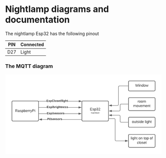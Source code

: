 # Nightlamp diagrams and documentation 

The nightlamp Esp32 has the following pinout

| PIN | Connected |
| --- | --- | 
| D27	|	Light |



<H3>The MQTT diagram</H3>

![MQTT diagram of the Esp32 nightlamp](https://github.com/ytielbeke/Esp32LightProject/blob/21f365b5ce8a2f54a8680503e97bea653e9ced01/documentation/MQTT_diagrams/EspCloset.png)
